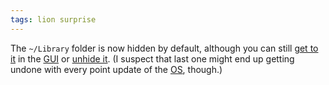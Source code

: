 ```yaml
---
tags: lion surprise
---
```


The `~/Library` folder is now hidden by default, although you can still [get to it](http://hints.macworld.com/article.php?story=20110720140120641) in the [GUI](/wiki/GUI) or [unhide it](http://hints.macworld.com/article.php?story=20110704093233123). (I suspect that last one might end up getting undone with every point update of the [OS](/wiki/OS), though.)
